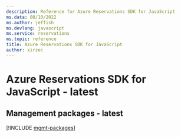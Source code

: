 ```yaml
---
description: Reference for Azure Reservations SDK for JavaScript
ms.data: 08/10/2022
ms.author: jeffish
ms.devlang: javascript
ms.service: reservations
ms.topic: reference
title: Azure Reservations SDK for JavaScript
author: xirzec
---
```

# Azure Reservations SDK for JavaScript - latest

## Management packages - latest
[!INCLUDE [mgmt-packages](reservations-mgmt-index.md)]